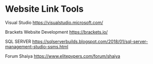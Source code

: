 # Website Link Tools

Visual Studio
https://visualstudio.microsoft.com/

Brackets Website Development
https://brackets.io/

SQL SERVER
https://sqlserverbuilds.blogspot.com/2018/01/sql-server-management-studio-ssms.html

Forum Shaiya
https://www.elitepvpers.com/forum/shaiya
